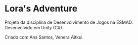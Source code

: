 # Lora's Adventure

Projeto da disciplina de Desenvolvimento de Jogos na ESMAD. Desenvolvido em Unity (C#).

Criado com Ana Santos, Venera Aitkul.
